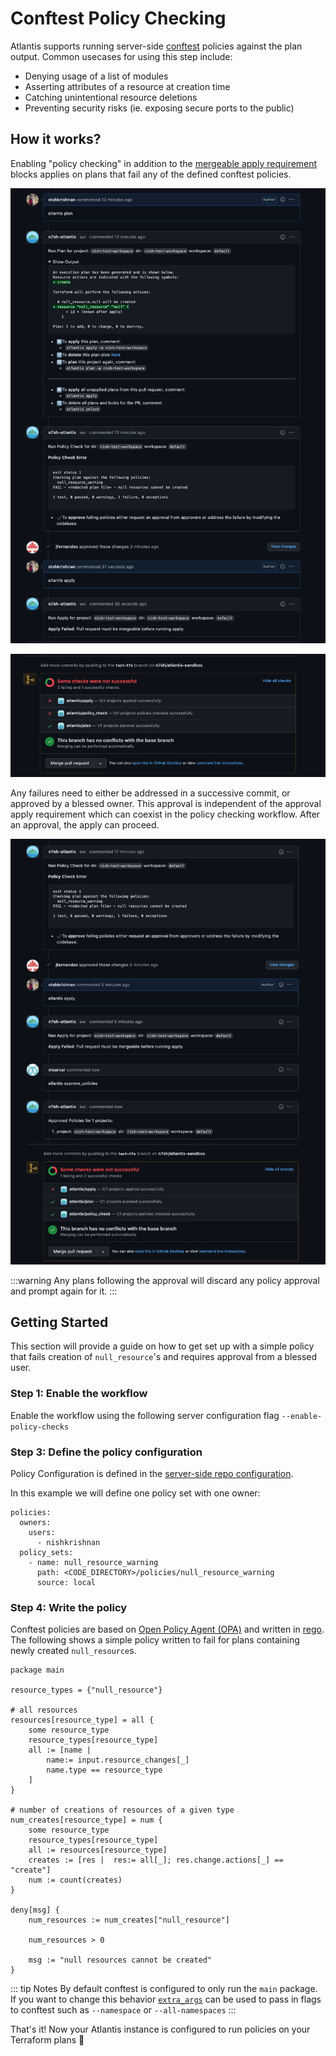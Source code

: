 # Conftest Policy Checking

Atlantis supports running server-side [conftest](https://www.conftest.dev/) policies against the plan output.  Common usecases
for using this step include:
* Denying usage of a list of modules
* Asserting attributes of a resource at creation time
* Catching unintentional resource deletions
* Preventing security risks (ie. exposing secure ports to the public)


## How it works?

Enabling "policy checking" in addition to the [mergeable apply requirement](https://www.runatlantis.io/docs/apply-requirements.html#supported-requirements) blocks applies on plans that fail any of the defined conftest policies.

![Policy Check Apply Failure](./images/policy-check-apply-failure.png)

![Policy Check Apply Status Failure](./images/policy-check-apply-status-failure.png)

Any failures need to either be addressed in a successive commit, or approved by a blessed owner. This approval is independent of the approval apply requirement which can coexist in the policy checking workflow. After an approval, the apply can proceed.

![Policy Check Approval](./images/policy-check-approval.png)

:::warning
Any plans following the approval will discard any policy approval and prompt again for it.
:::

## Getting Started

This section will provide a guide on how to get set up with a simple policy that fails creation of `null_resource`'s and requires approval from a blessed user.

### Step 1: Enable the workflow

Enable the workflow using the following server configuration flag `--enable-policy-checks`

### Step 3: Define the policy configuration

Policy Configuration is defined in the [server-side repo configuration](https://www.runatlantis.io/docs/server-side-repo-config.html#reference).

In this example we will define one policy set with one owner:

```
policies:
  owners:
    users:
      - nishkrishnan
  policy_sets:
    - name: null_resource_warning
      path: <CODE_DIRECTORY>/policies/null_resource_warning
      source: local
```

### Step 4: Write the policy

Conftest policies are based on [Open Policy Agent (OPA)](https://www.openpolicyagent.org/) and written in [rego](https://www.openpolicyagent.org/docs/latest/policy-language/#what-is-rego). The following shows a simple policy written to fail for plans containing newly created `null_resource`s.

```
package main

resource_types = {"null_resource"}

# all resources
resources[resource_type] = all {
    some resource_type
    resource_types[resource_type]
    all := [name |
        name:= input.resource_changes[_]
        name.type == resource_type
    ]
}

# number of creations of resources of a given type
num_creates[resource_type] = num {
    some resource_type
    resource_types[resource_type]
    all := resources[resource_type]
    creates := [res |  res:= all[_]; res.change.actions[_] == "create"]
    num := count(creates)
}

deny[msg] {
    num_resources := num_creates["null_resource"]

    num_resources > 0

    msg := "null resources cannot be created"
}

```

::: tip Notes
By default conftest is configured to only run the `main` package.  If you want to change this behavior [`extra_args`](https://www.runatlantis.io/docs/custom-workflows.html#adding-extra-arguments-to-terraform-commands) can be used to pass in flags to conftest such as `--namespace` or `--all-namespaces`
:::

That's it! Now your Atlantis instance is configured to run policies on your Terraform plans 🎉
